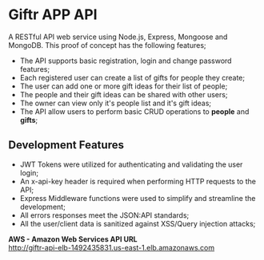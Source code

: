 # Giftr APP API

A RESTful API web service using Node.js, Express, Mongoose and MongoDB. This proof of concept has the following features;

* The API supports basic registration, login and change password features;
* Each registered user can create a list of gifts for people they create;
* The user can add one or more gift ideas for their list of people;
* The people and their gift ideas can be shared with other users;
* The owner can view only it's people list and it's gift ideas;
* The API allow users to perform basic CRUD operations to <b>people</b> and <b>gifts</b>;

## Development Features

* JWT Tokens were utilized for authenticating and validating the user login;
* An x-api-key header is required when performing HTTP requests to the API;
* Express Middleware functions were used to simplify and streamline the development;
* All errors responses meet the JSON:API standards;
* All the user/client data is sanitized against XSS/Query injection attacks;

**AWS - Amazon Web Services API URL** <br>
http://giftr-api-elb-1492435831.us-east-1.elb.amazonaws.com
